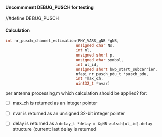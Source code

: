 

#### Uncommment DEBUG_PUSCH for testing
//#define DEBUG_PUSCH 

#### Calculation
```c
int nr_pusch_channel_estimation(PHY_VARS_gNB *gNB,
                               unsigned char Ns,
                               int nl,
                               unsigned short p,
                               unsigned char symbol,
                               int ul_id,
                               unsigned short bwp_start_subcarrier,
                               nfapi_nr_pusch_pdu_t *pusch_pdu,
                               int *max_ch,
                               uint32_t *nvar)
```

per antenna processing,m which calculation should be applied? for:

- [ ] max_ch is returned as an integer pointer

- [ ] nvar is returned as an unsigned 32-bit integer pointer

- [ ] delay is returned as a `delay_t *delay = &gNB->ulsch[ul_id].delay` structure (current: last delay is returned


